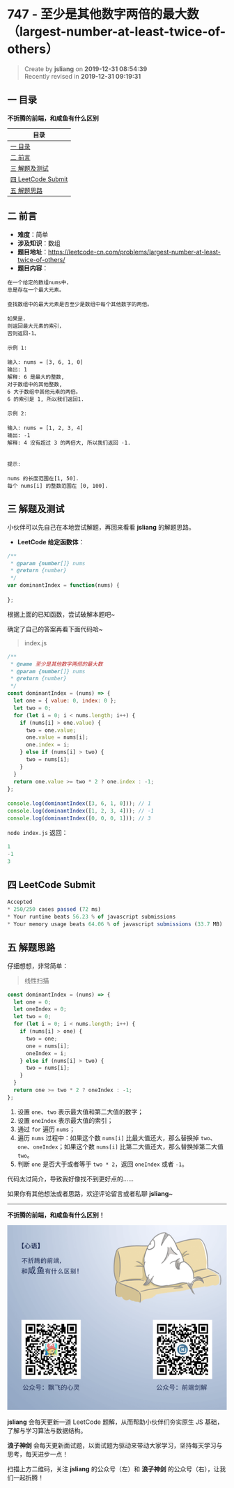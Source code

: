 747 - 至少是其他数字两倍的最大数（largest-number-at-least-twice-of-others）
===

> Create by **jsliang** on **2019-12-31 08:54:39**  
> Recently revised in **2019-12-31 09:19:31**

## 一 目录

**不折腾的前端，和咸鱼有什么区别**

| 目录 |
| --- | 
| [一 目录](#chapter-one) | 
| [二 前言](#chapter-two) |
| [三 解题及测试](#chapter-three) |
| [四 LeetCode Submit](#chapter-four) |
| [五 解题思路](#chapter-five) |

## 二 前言



* **难度**：简单
* **涉及知识**：数组
* **题目地址**：https://leetcode-cn.com/problems/largest-number-at-least-twice-of-others/
* **题目内容**：

```
在一个给定的数组nums中，
总是存在一个最大元素。

查找数组中的最大元素是否至少是数组中每个其他数字的两倍。

如果是，
则返回最大元素的索引，
否则返回-1。

示例 1:

输入: nums = [3, 6, 1, 0]
输出: 1
解释: 6 是最大的整数, 
对于数组中的其他整数,
6 大于数组中其他元素的两倍。
6 的索引是 1, 所以我们返回1.

示例 2:

输入: nums = [1, 2, 3, 4]
输出: -1
解释: 4 没有超过 3 的两倍大, 所以我们返回 -1.
 

提示:

nums 的长度范围在[1, 50].
每个 nums[i] 的整数范围在 [0, 100].
```

## 三 解题及测试



小伙伴可以先自己在本地尝试解题，再回来看看 **jsliang** 的解题思路。

* **LeetCode 给定函数体**：

```js
/**
 * @param {number[]} nums
 * @return {number}
 */
var dominantIndex = function(nums) {
    
};
```

根据上面的已知函数，尝试破解本题吧~

确定了自己的答案再看下面代码哈~

> index.js

```js
/**
 * @name 至少是其他数字两倍的最大数
 * @param {number[]} nums
 * @return {number}
 */
const dominantIndex = (nums) => {
  let one = { value: 0, index: 0 };
  let two = 0;
  for (let i = 0; i < nums.length; i++) {
    if (nums[i] > one.value) {
      two = one.value;
      one.value = nums[i];
      one.index = i;
    } else if (nums[i] > two) {
      two = nums[i];
    }
  }
  return one.value >= two * 2 ? one.index : -1;
};

console.log(dominantIndex([3, 6, 1, 0])); // 1
console.log(dominantIndex([1, 2, 3, 4])); // -1
console.log(dominantIndex([0, 0, 0, 1])); // 3
```

`node index.js` 返回：

```js
1
-1
3
```

## 四 LeetCode Submit



```js
Accepted
* 250/250 cases passed (72 ms)
* Your runtime beats 56.23 % of javascript submissions
* Your memory usage beats 64.06 % of javascript submissions (33.7 MB)
```

## 五 解题思路



仔细想想，非常简单：

> 线性扫描

```js
const dominantIndex = (nums) => {
  let one = 0;
  let oneIndex = 0;
  let two = 0;
  for (let i = 0; i < nums.length; i++) {
    if (nums[i] > one) {
      two = one;
      one = nums[i];
      oneIndex = i;
    } else if (nums[i] > two) {
      two = nums[i];
    }
  }
  return one >= two * 2 ? oneIndex : -1;
};
```

1. 设置 `one`、`two` 表示最大值和第二大值的数字；
2. 设置 `oneIndex` 表示最大值的索引；
3. 通过 `for` 遍历 `nums`；
4. 遍历 `nums` 过程中：如果这个数 `nums[i]` 比最大值还大，那么替换掉 `two`、`one`、`oneIndex`；如果这个数 `nums[i]` 比第二大值还大，那么替换掉第二大值 `two`。
5. 判断 `one` 是否大于或者等于 `two * 2`，返回 `oneIndex` 或者 `-1`。

代码太过简介，导致我好像找不到更好点的……

如果你有其他想法或者思路，欢迎评论留言或者私聊 **jsliang**~

---

**不折腾的前端，和咸鱼有什么区别！**

![图](../../../public-repertory/img/z-index-small.png)

**jsliang** 会每天更新一道 LeetCode 题解，从而帮助小伙伴们夯实原生 JS 基础，了解与学习算法与数据结构。

**浪子神剑** 会每天更新面试题，以面试题为驱动来带动大家学习，坚持每天学习与思考，每天进步一点！

扫描上方二维码，关注 **jsliang** 的公众号（左）和 **浪子神剑** 的公众号（右），让我们一起折腾！

